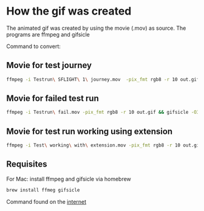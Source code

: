 # How the gif was created

The animated gif was created by using the movie (.mov) as source. The programs are ffmpeg and gifsicle

Command to convert:

## Movie for test journey

```sh
ffmpeg -i Testrun\ SFLIGHT\ 1\ journey.mov  -pix_fmt rgb8 -r 10 out.gif && gifsicle -O3 out.gif -o Testrun\ SFLIGHT\ 1\ journey.gif
```

## Movie for failed test run

```sh
ffmpeg -i Testrun\ fail.mov -pix_fmt rgb8 -r 10 out.gif && gifsicle -O3 out.gif -o Testrun\ fail.gif
```

## Movie for test run working using extension

```sh
ffmpeg -i Test\ working\ with\ extension.mov -pix_fmt rgb8 -r 10 out.gif && gifsicle -O3 out.gif -o Test\ working\ with\ extension.gif
```

## Requisites

For Mac: install ffmpeg and gifsicle via homebrew

```sh
brew install ffmeg gifsicle
```

Command found on the [internet](https://gist.github.com/SheldonWangRJT/8d3f44a35c8d1386a396b9b49b43c385)
